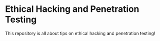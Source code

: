 # Ethical Hacking and Penetration Testing 
This repository is all about tips on ethical hacking and penetration testing!
